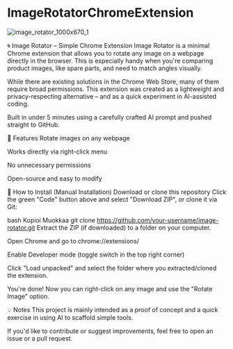 # ImageRotatorChromeExtension

![image_rotator_1000x670_1](https://github.com/user-attachments/assets/554b6df7-7877-4ca5-ab95-46fd307d64f6)

🌀 Image Rotator – Simple Chrome Extension
Image Rotator is a minimal Chrome extension that allows you to rotate any image on a webpage directly in the browser. This is especially handy when you're comparing product images, like spare parts, and need to match angles visually.

While there are existing solutions in the Chrome Web Store, many of them require broad permissions. This extension was created as a lightweight and privacy-respecting alternative – and as a quick experiment in AI-assisted coding.

Built in under 5 minutes using a carefully crafted AI prompt and pushed straight to GitHub.

🔧 Features
Rotate images on any webpage

Works directly via right-click menu

No unnecessary permissions

Open-source and easy to modify

🧩 How to Install (Manual Installation)
Download or clone this repository
Click the green "Code" button above and select "Download ZIP", or clone it via Git:

bash
Kopioi
Muokkaa
git clone https://github.com/your-username/image-rotator.git
Extract the ZIP (if downloaded) to a folder on your computer.

Open Chrome and go to chrome://extensions/

Enable Developer mode (toggle switch in the top right corner)

Click "Load unpacked" and select the folder where you extracted/cloned the extension.

You're done! Now you can right-click on any image and use the "Rotate Image" option.

💡 Notes
This project is mainly intended as a proof of concept and a quick exercise in using AI to scaffold simple tools.

If you'd like to contribute or suggest improvements, feel free to open an issue or a pull request.
 
